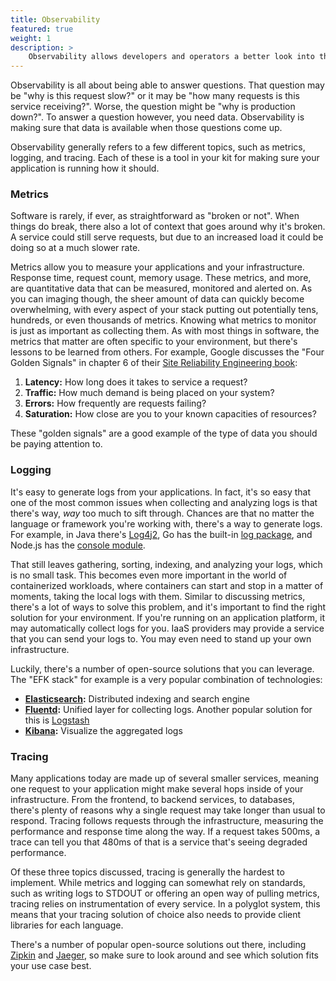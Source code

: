 ```yaml
---
title: Observability
featured: true
weight: 1
description: >
    Observability allows developers and operators a better look into their applications, and can help pinpoint an issue when something goes wrong.
---
```


Observability is all about being able to answer questions. That question may be "why is this request slow?" or it may be "how many requests is this service receiving?". Worse, the question might be "why is production down?". To answer a question however, you need data. Observability is making sure that data is available when those questions come up.

Observability generally refers to a few different topics, such as metrics, logging, and tracing. Each of these is a tool in your kit for making sure your application is running how it should.

### Metrics

Software is rarely, if ever, as straightforward as "broken or not". When things do break, there also a lot of context that goes around why it's broken. A service could still serve requests, but due to an increased load it could be doing so at a much slower rate.

Metrics allow you to measure your applications and your infrastructure. Response time, request count, memory usage. These metrics, and more, are quantitative data that can be measured, monitored and alerted on. As you can imaging though, the sheer amount of data can quickly become overwhelming, with every aspect of your stack putting out potentially tens, hundreds, or even thousands of metrics. Knowing what metrics to monitor is just as important as collecting them. As with most things in software, the metrics that matter are often specific to your environment, but there's lessons to be learned from others. For example, Google discusses the "Four Golden Signals" in chapter 6 of their [Site Reliability Engineering book](https://landing.google.com/sre/sre-book/chapters/monitoring-distributed-systems/):

1. **Latency:** How long does it takes to service a request?
2. **Traffic:** How much demand is being placed on your system?
3. **Errors:** How frequently are requests failing?
4. **Saturation:** How close are you to your known capacities of resources?

These "golden signals" are a good example of the type of data you should be paying attention to.

### Logging

It's easy to generate logs from your applications. In fact, it's so easy that one of the most common issues when collecting and analyzing logs is that there's way, _way_ too much to sift through. Chances are that no matter the language or framework you're working with, there's a way to generate logs. For example, in Java there's [Log4j2](https://logging.apache.org/log4j/2.x/), Go has the built-in [log package](https://golang.org/pkg/log/), and Node.js has the [console module](https://nodejs.org/api/console.html).

That still leaves gathering, sorting, indexing, and analyzing  your logs, which is no small task. This becomes even more important in the world of containerized workloads, where containers can start and stop in a matter of moments, taking the local logs with them. Similar to discussing metrics, there's a lot of ways to solve this problem, and it's important to find the right solution for your environment. If you're running on an application platform, it may automatically collect logs for you. IaaS providers may provide a service that you can send your logs to. You may even need to stand up your own infrastructure.

Luckily, there's a number of open-source solutions that you can leverage. The "EFK stack" for example is a very popular combination of technologies:

- **[Elasticsearch](https://www.elastic.co/):** Distributed indexing and search engine
- **[Fluentd](https://www.fluentd.org/):** Unified layer for collecting logs. Another popular solution for this is [Logstash](https://www.elastic.co/logstash)
- **[Kibana](https://www.elastic.co/kibana):** Visualize the aggregated logs

### Tracing

Many applications today are made up of several smaller services, meaning one request to your application might make several hops inside of your infrastructure. From the frontend, to backend services, to databases, there's plenty of reasons why a single request may take longer than usual to respond. Tracing follows requests through the infrastructure, measuring the performance and response time along the way. If a request takes 500ms, a trace can tell you that 480ms of that is a service that's seeing degraded performance.

Of these three topics discussed, tracing is generally the hardest to implement. While metrics and logging can somewhat rely on standards, such as writing logs to STDOUT or offering an open way of pulling metrics, tracing relies on instrumentation of every service. In a polyglot system, this means that your tracing solution of choice also needs to provide client libraries for each language.

There's a number of popular open-source solutions out there, including [Zipkin](https://zipkin.io/) and [Jaeger](https://www.jaegertracing.io/), so make sure to look around and see which solution fits your use case best.
